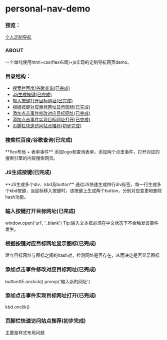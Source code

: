 # personal-nav-demo

### 预览：
[个人定制导航](https://lynn-zuo.github.io/personal-nav-demo/index.html)

### ABOUT
一个单纯使用html+css(flex布局)+js实现的定制导航网页demo。

### 目录结构：
* [搜索栏百度/谷歌查询(已完成)](#1)
* [JS生成按键(已完成)](#2)
* [输入按键打开目标网址(已完成)](#3)
* [根据按键对应目标网址显示图标(已完成)](#4)
* [添加点击事件修改对应目标网址(已完成)](#5)
* [添加点击事件实现目标网址打开(已完成)](#6)
* [页脚栏快速访问站点推荐(初步完成)](#7)

<h3 id="1">搜索栏百度/谷歌查询(已完成)</h3>
**flex布局 + 表单事件**
添加logo和查询表单，添加两个点击事件，打开对应的搜索引擎的内容搜索网页。

<h3 id="2">JS生成按键(已完成)</h3>
**JS生成多个div、kbd及button**
通过JS快速生成四行div标签，每一行生成多个kbd按键，当鼠标移入按键时，该按键上生成两个button，分别对应变更和删除hash功能。

<h3 id="3">输入按键打开目标网址(已完成)</h3>
window.open('url', '_blank')
Tip:输入文本框必须在中文状态下不会触发该事件发生。

<h3 id="4">根据按键对应目标网址显示图标(已完成)</h3>
建立目标网址与图标之间的hash对，检测网址是否存在，从而决定是否显示图标

<h3 id="5">添加点击事件修改对应目标网址(已完成)</h3>
buttonXE.onclick()
promp('输入新的网址')

<h3 id="6">添加点击事件实现目标网址打开(已完成)</h3>
kbd.onclik()

<h3 id="7">页脚栏快速访问站点推荐(初步完成)</h3>
主要是样式布局问题


